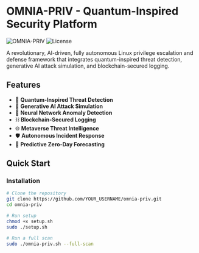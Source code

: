 # OMNIA-PRIV - Quantum-Inspired Security Platform

![OMNIA-PRIV](https://img.shields.io/badge/OMNIA--PRIV-v3.0-purple)
![License](https://img.shields.io/badge/License-MIT-blue)

A revolutionary, AI-driven, fully autonomous Linux privilege escalation and defense framework that integrates quantum-inspired threat detection, generative AI attack simulation, and blockchain-secured logging.

## Features

- 🔬 **Quantum-Inspired Threat Detection**
- 🤖 **Generative AI Attack Simulation**
- 🧠 **Neural Network Anomaly Detection**
- ⛓️ **Blockchain-Secured Logging**
- 🌐 **Metaverse Threat Intelligence**
- 🛡️ **Autonomous Incident Response**
- 🔮 **Predictive Zero-Day Forecasting**

## Quick Start

### Installation

```bash
# Clone the repository
git clone https://github.com/YOUR_USERNAME/omnia-priv.git
cd omnia-priv

# Run setup
chmod +x setup.sh
sudo ./setup.sh

# Run a full scan
sudo ./omnia-priv.sh --full-scan
